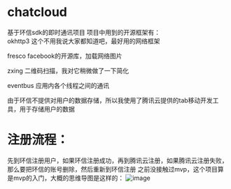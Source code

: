 # chatcloud
基于环信sdk的即时通讯项目
项目中用到的开源框架有：</br>
okhttp3 这个不用我说大家都知道吧，最好用的网络框架

fresco  facebook的开源库，加载网络图片

zxing   二维码扫描，我对它稍微做了一下简化

eventbus 应用内各个线程之间的通讯

由于环信不提供对用户的数据存储，所以我使用了腾讯云提供的tab移动开发工具，用于存储用户的数据

# 注册流程：

先到环信注册用户，如果环信注册成功，再到腾讯云注册，如果腾讯云注册失败，那么要把环信的账号删除，然后重新到环信注册
之前没接触过mvp，这个项目算是mvp的入门，大概的思维导图是这样的：
![image](http://oqz3bypff.bkt.clouddn.com/mvp.png)
